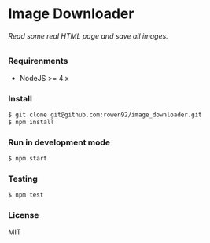 # Image Downloader
###### Read some real HTML page and save all images.

### Requirenments
* NodeJS >= 4.x

### Install
```sh
$ git clone git@github.com:rowen92/image_downloader.git
$ npm install
```

### Run in development mode
```sh
$ npm start
```

### Testing
```sh
$ npm test
```

### License
MIT
